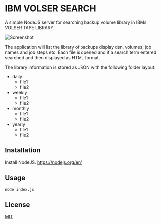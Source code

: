 # IBM VOLSER SEARCH

A simple NodeJS server for searching backup volume library in IBMs VOLSER TAPE LIBRARY.

![Screenshot](https://s3.eu-central-1.amazonaws.com/com.trublo.assets/search-example.png)

The application will list the library of backups display dsn, volumes, job names and job steps etc.
Each file is opened and if a search term entered searched and then displayed as HTML format.

The library information is stored as JSON with the following folder layout:

- daily
   - file1
   - file2
- weekly
   - file1
   - file2
- monthly
   - file1
   - file2
- yearly
   - file1
   - file2

## Installation

Install NodeJS. https://nodejs.org/en/

## Usage

```run
node index.js
```

## License
[MIT](https://choosealicense.com/licenses/mit/)

